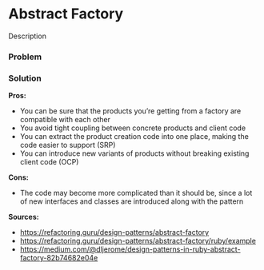 # Abstract Factory

Description

### Problem

### Solution

**Pros:**
- You can be sure that the products you’re getting from a factory are compatible with each other
- You avoid tight coupling between concrete products and client code
- You can extract the product creation code into one place, making the code easier to support (SRP)
- You can introduce new variants of products without breaking existing client code (OCP)

**Cons:**
- The code may become more complicated than it should be, since a lot of new interfaces and classes are introduced along with the pattern

**Sources:**
- https://refactoring.guru/design-patterns/abstract-factory
- https://refactoring.guru/design-patterns/abstract-factory/ruby/example
- https://medium.com/@dljerome/design-patterns-in-ruby-abstract-factory-82b74682e04e
